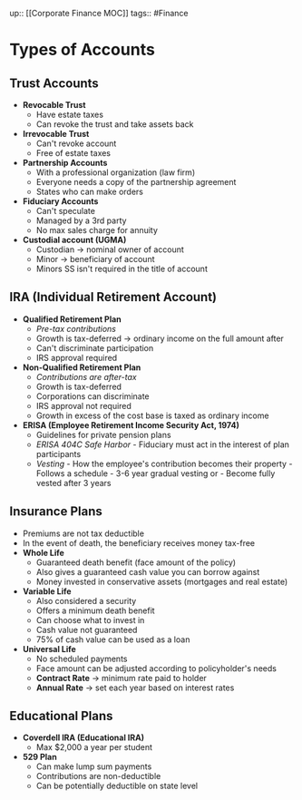 up:: [[Corporate Finance MOC]]
tags:: #Finance 
# Types of Accounts
## Trust Accounts
- **Revocable Trust**
	- Have estate taxes
	- Can revoke the trust and take assets back
- **Irrevocable Trust**
	- Can't revoke account
	- Free of estate taxes
- **Partnership Accounts**
	- With a professional organization (law firm)
	- Everyone needs a copy of the partnership agreement
	- States who can make orders
- **Fiduciary Accounts**
	- Can't speculate
	- Managed by a 3rd party
	- No max sales charge for annuity
- **Custodial account (UGMA)**
	- Custodian → nominal owner of account
	- Minor → beneficiary of account
	- Minors SS isn't required in the title of account
## IRA (Individual Retirement Account)
- **Qualified Retirement Plan**
	- *Pre-tax contributions*
	- Growth is tax-deferred → ordinary income on the full amount after
	- Can't discriminate participation
	- IRS approval required
- **Non-Qualified Retirement Plan**
	- *Contributions are after-tax*
	- Growth is tax-deferred
	- Corporations can discriminate
	- IRS approval not required
	- Growth in excess of the cost base is taxed as ordinary income
- **ERISA (Employee Retirement Income Security Act, 1974)**
	- Guidelines for private pension plans
	- *ERISA 404C Safe Harbor*
		  - Fiduciary must act in the interest of plan participants
	- *Vesting*
		  - How the employee's contribution becomes their property
		  - Follows a schedule
		    - 3-6 year gradual vesting or
		    - Become fully vested after 3 years
## Insurance Plans
- Premiums are not tax deductible
- In the event of death, the beneficiary receives money tax-free
- **Whole Life**
	- Guaranteed death benefit (face amount of the policy)
	- Also gives a guaranteed cash value you can borrow against
	- Money invested in conservative assets (mortgages and real estate)
- **Variable Life**
	- Also considered a security
	- Offers a minimum death benefit
	- Can choose what to invest in
	- Cash value not guaranteed
	- 75% of cash value can be used as a loan
- **Universal Life**
	- No scheduled payments
	- Face amount can be adjusted according to policyholder's needs
  - **Contract Rate** → minimum rate paid to holder
  - **Annual Rate** → set each year based on interest rates

## Educational Plans
- **Coverdell IRA (Educational IRA)**
	- Max $2,000 a year per student
- **529 Plan**
	- Can make lump sum payments
	- Contributions are non-deductible
	- Can be potentially deductible on state level